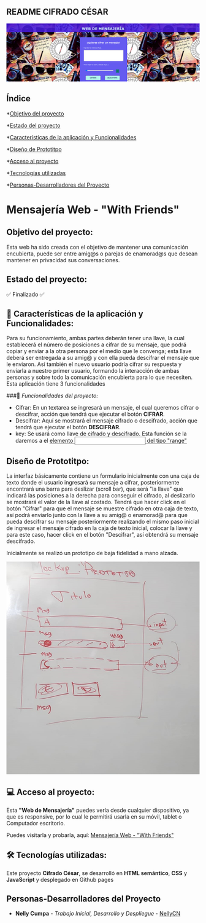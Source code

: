 ## README CIFRADO CÉSAR

![Título y Portada](<src/Imagenes/Portada Web Mensajeria.png>)

<!-- *[Insignias](#insignias) -->
## Índice

*[Objetivo del proyecto](#objetivo-del-proyecto)

*[Estado del proyecto](#Estado-del-proyecto)

*[Características de la aplicación y Funcionalidades](#Características-de-la-aplicación)

*[Diseño de Prototitpo](#Diseño-de-Prototitpo)

*[Acceso al proyecto](#acceso-proyecto)

*[Tecnologías utilizadas](#tecnologías-utilizadas)

*[Personas-Desarrolladores del Proyecto](#personas-desarrolladores)

# Mensajería Web - "With Friends"


## Objetivo del proyecto:

Esta web ha sido creada con el objetivo de mantener una comunicación encubierta, puede ser entre amig@s o parejas de enamorad@s que desean mantener en privacidad sus conversaciones. 

## Estado del proyecto:

:white_check_mark: Finalizado :white_check_mark:

## 🚀 Características de la aplicación y Funcionalidades:

Para su funcionamiento, ambas partes deberán tener una llave, la cual establecerá el número de posiciones a cifrar de su mensaje, que podrá copiar y enviar a la otra persona por el medio que le convenga; esta llave deberá ser entregada a su amig@ y con ella pueda descifrar el mensaje que le enviaron. Así también el nuevo usuario podría cifrar su respuesta y enviarla a nuestro primer usuario, formando la interacción de ambas personas y sobre todo la comunicación encubierta para lo que necesiten.
Esta aplicación tiene 3 funcionalidades

###:hammer: *Funcionalidades del proyecto:*

* Cifrar: En un textarea se ingresará un mensaje, el cual queremos cifrar o descifrar, acción que tendrá que ejecutar el botón **CIFRAR**.
* Descifrar: Aquí se mostrará el mensaje cifrado o descifrado, acción que tendrá que ejecutar el botón **DESCIFRAR**.
* key: Se usará como llave de cifrado y descifrado. Esta función se la daremos a el [elemento <input> del tipo "range"](https://developer.mozilla.org/es/docs/Web/HTML/Element/input/range)

## Diseño de Prototitpo:

La interfaz básicamente contiene un formulario inicialmente con una caja de texto donde el usuario ingresará su mensaje a cifrar, posteriormente encontrará una barra para deslizar (scroll bar), que será "la llave" que indicará las posiciones a la derecha para conseguir el cifrado, al deslizarlo se mostrará el valor de la llave al costado. Tendrá que hacer click en el botón "Cifrar" para que el mensaje se muestre cifrado en otra caja de texto, así podrá enviarlo junto con la llave a su amig@ o enamorad@ para que pueda descifrar su mensaje posteriormente realizando el mismo paso inicial de ingresar el mensaje cifrado en la caja de texto inicial, colocar la llave y para este caso, hacer click en el botón "Descifrar", así obtendrá su mensaje descifrado.

Inicialmente se realizó un prototipo de baja fidelidad a mano alzada.

![Prototipo baja fidelidad](<src/Imagenes/Prototipo baja fidelidad.jpeg>)

 ## 💻 Acceso al proyecto:

Esta **"Web de Mensajería"** puedes verla desde cualquier dispositivo, ya que es responsive, por lo cual le permitirá usarla en su móvil, tablet o Computador escritorio.

Puedes visitarla y probarla, aquí: [Mensajería Web - "With Friends"](https://nellycn.github.io/DEV003-cipher-main/src/)

## 🛠️ Tecnologías utilizadas:

Este proyecto **Cifrado César**, se desarrolló en **HTML semántico**, **CSS** y **JavaScript** y desplegado en Github pages

## Personas-Desarrolladores del Proyecto

* **Nelly Cumpa** - *Trabajo Inicial, Desarrollo y Despliegue* - [NellyCN](https://github.com/NellyCN)

